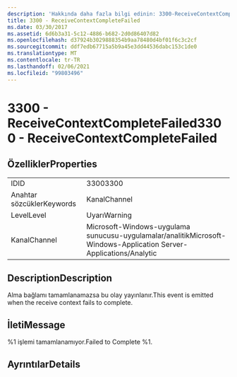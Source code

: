 ```yaml
---
description: 'Hakkında daha fazla bilgi edinin: 3300-ReceiveContextCompleteFailed'
title: 3300 - ReceiveContextCompleteFailed
ms.date: 03/30/2017
ms.assetid: 6d6b3a31-5c12-4886-b682-2d0d86407d82
ms.openlocfilehash: d37924b3029888354b9aa78480d4bf01f6c3c2cf
ms.sourcegitcommit: ddf7edb67715a5b9a45e3dd44536dabc153c1de0
ms.translationtype: MT
ms.contentlocale: tr-TR
ms.lasthandoff: 02/06/2021
ms.locfileid: "99803496"
---
```

# <a name="3300---receivecontextcompletefailed"></a><span data-ttu-id="b1732-103">3300 - ReceiveContextCompleteFailed</span><span class="sxs-lookup"><span data-stu-id="b1732-103">3300 - ReceiveContextCompleteFailed</span></span>

## <a name="properties"></a><span data-ttu-id="b1732-104">Özellikler</span><span class="sxs-lookup"><span data-stu-id="b1732-104">Properties</span></span>  
  
|||  
|-|-|  
|<span data-ttu-id="b1732-105">ID</span><span class="sxs-lookup"><span data-stu-id="b1732-105">ID</span></span>|<span data-ttu-id="b1732-106">3300</span><span class="sxs-lookup"><span data-stu-id="b1732-106">3300</span></span>|  
|<span data-ttu-id="b1732-107">Anahtar sözcükler</span><span class="sxs-lookup"><span data-stu-id="b1732-107">Keywords</span></span>|<span data-ttu-id="b1732-108">Kanal</span><span class="sxs-lookup"><span data-stu-id="b1732-108">Channel</span></span>|  
|<span data-ttu-id="b1732-109">Level</span><span class="sxs-lookup"><span data-stu-id="b1732-109">Level</span></span>|<span data-ttu-id="b1732-110">Uyarı</span><span class="sxs-lookup"><span data-stu-id="b1732-110">Warning</span></span>|  
|<span data-ttu-id="b1732-111">Kanal</span><span class="sxs-lookup"><span data-stu-id="b1732-111">Channel</span></span>|<span data-ttu-id="b1732-112">Microsoft-Windows-uygulama sunucusu-uygulamalar/analitik</span><span class="sxs-lookup"><span data-stu-id="b1732-112">Microsoft-Windows-Application Server-Applications/Analytic</span></span>|  
  
## <a name="description"></a><span data-ttu-id="b1732-113">Description</span><span class="sxs-lookup"><span data-stu-id="b1732-113">Description</span></span>  

 <span data-ttu-id="b1732-114">Alma bağlamı tamamlanamazsa bu olay yayınlanır.</span><span class="sxs-lookup"><span data-stu-id="b1732-114">This event is emitted when the receive context fails to complete.</span></span>  
  
## <a name="message"></a><span data-ttu-id="b1732-115">İleti</span><span class="sxs-lookup"><span data-stu-id="b1732-115">Message</span></span>  

 <span data-ttu-id="b1732-116">%1 işlemi tamamlanamıyor.</span><span class="sxs-lookup"><span data-stu-id="b1732-116">Failed to Complete %1.</span></span>  
  
## <a name="details"></a><span data-ttu-id="b1732-117">Ayrıntılar</span><span class="sxs-lookup"><span data-stu-id="b1732-117">Details</span></span>
